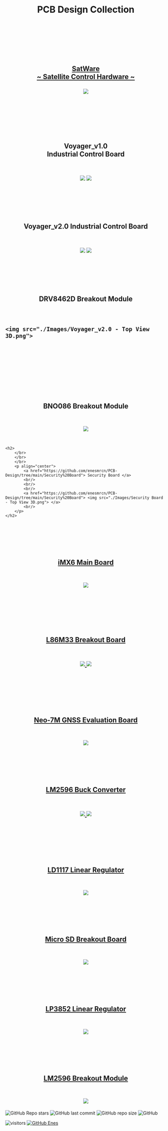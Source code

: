 <br/>
<br/>

<!-- BAŞLIK -->
<h1> 
  <p align="center">
     PCB Design Collection
  </p>
</h1>

<br/>
</br>
</br>



<!-- AÇILIŞ -->
<h2> 
    <br/>
  <p align="center">
     <a href="https://github.com/enesmrcn/PCB-Design/tree/main/SatWare"> SatWare </a>
    <br/>
     <a href="https://github.com/enesmrcn/PCB-Design/tree/main/SatWare"> ~ Satellite Control Hardware ~ </a>
    <br/>
    <br/>
  <img src="./Images/SatWare - Top View 3D.png">


<br/>
</br>
  
  </p>
</h2>

<!-- KAPANIŞ -->




<!-- AÇILIŞ -->
<h2> 
  </br>
  </br>
  </br>
  <p align="center">
    Voyager_v1.0 
    <br/> Industrial Control Board
    <br/>
    <br/>
    <br/>
    <img src="./Images/Voyager_v1.0_Top View 3D.png"> </a>
    <img src="./Images/Voyager_v1.0 - Assembled.png"> </a>
    <br/>
  </p>
</h2>
<!-- KAPANIŞ -->


<!-- AÇILIŞ -->
<h2> 
  </br>
  </br>
  </br>
  <p align="center">
    Voyager_v2.0 Industrial Control Board
    <br/>
    <br/>
    <br/>
    <img src="./Images/Voyager_v2.0_Top View 3D.png"> </a>
    <img src="./Images/Voyager_v2.0 - Assembled.png"> </a>
    <br/>
  </p>
</h2>
<!-- KAPANIŞ -->



<!-- AÇILIŞ -->
<h2> 
  </br>
  </br>
  </br>
  <p align="center">
  DRV8462D Breakout Module
    <br/>
    <br/>
    <br/>

    <img src="./Images/Voyager_v2.0 - Top View 3D.png">

   <br/>
   <br/>
  </p>
</h2>
<!-- KAPANIŞ -->




<!-- AÇILIŞ -->
<h2> 
  </br>
  </br>
  </br>
  <p align="center">
  BNO086 Breakout Module
    <br/>
    <br/>
    <br/>
    <img src="./Images/iMX6 - Top View 3D.png">
   <br/>
   <br/>
  </p>
</h2>

<!-- KAPANIŞ -->



<!-- AÇILIŞ -->
	<h2> 
		</br>
  		</br>
  		</br>
		<p align="center">
			<a href="https://github.com/enesmrcn/PCB-Design/tree/main/Security%20Board"> Security Board </a>
			<br/>
			<br/>
			<br/>
			<a href="https://github.com/enesmrcn/PCB-Design/tree/main/Security%20Board"> <img src="./Images/Security Board - Top View 3D.png"> </a>
			<br/>
		</p>
	</h2>
<!-- KAPANIŞ -->





<!-- AÇILIŞ -->
<h2> 
  </br>
  </br>
  </br>
  <p align="center">
  <a href="https://github.com/enesmrcn/PCB-Design/tree/main/iMX6%20Main%20Board"> iMX6 Main Board </a>
    <br/>
    <br/>
    <br/>
  <a href="https://github.com/enesmrcn/PCB-Design/tree/main/iMX6%20Main%20Board"> <img src="./Images/iMX6 - Top View 3D.png"> </a>


<br/>
<br/>
  
  </p>
</h2>

<!-- KAPANIŞ -->





<!-- AÇILIŞ -->
<h2> 
  </br>
  </br>
  </br>
  <p align="center">
      <a href="https://github.com/enesmrcn/PCB-Design/tree/main/L86M33%20Breakout%20Board"> L86M33 Breakout Board </a>
    <br/>
    <br/>
    <br/>
  <a href="https://github.com/enesmrcn/PCB-Design/tree/main/L86M33%20Breakout%20Board"> <img src="./Images/LM86M33 - Top View 3D.png"> </a>
  <a href="https://github.com/enesmrcn/PCB-Design/tree/main/L86M33%20Breakout%20Board"> <img src="./Images/LM86M33 - Assembled.jpg"> </a>
  
<br/>
<br/>
  
  </p>
</h2>

<!-- KAPANIŞ -->




<!-- AÇILIŞ -->
<h2> 
  </br>
  </br>
  </br>
  <p align="center">
     <a href="https://github.com/enesmrcn/PCB-Design/tree/main/Neo-7M%20GNSS%20Evaluation%20Board"> Neo-7M GNSS Evaluation Board </a>
    <br/>
    <br/>
    <br/>
  <a href="https://github.com/enesmrcn/PCB-Design/tree/main/Neo-7M%20GNSS%20Evaluation%20Board"> <img src="./Images/NEO7M - Top View 3D.png"> </a>


<br/>
  
  </p>
</h2>

<!-- KAPANIŞ -->



<!-- AÇILIŞ -->
<h2> 
  </br>
  </br>
  </br>
  <p align="center">
      <a href="https://github.com/enesmrcn/PCB-Design/tree/main/LM2596%20Buck%20Converter"> LM2596 Buck Converter </a>
    <br/>
    <br/>
    <br/>
  <a href="https://github.com/enesmrcn/PCB-Design/tree/main/LM2596%20Buck%20Converter"> <img src="./Images/LM2596 - Top View 3D.png"> </a>
  <a href="https://github.com/enesmrcn/PCB-Design/tree/main/LM2596%20Buck%20Converter"> <img src="./Images/LM2596 - Assembled.jpg"> </a>
  
<br/>
<br/>
  
  </p>
</h2>

<!-- KAPANIŞ -->




<!-- AÇILIŞ -->
<h2> 
  </br>
  </br>
  </br>
  <p align="center">
     <a href="https://github.com/enesmrcn/PCB-Design/tree/main/LD1117-3V3%20Regulator"> LD1117 Linear Regulator </a>
    <br/>
    <br/>
    <br/>
  <a href="https://github.com/enesmrcn/PCB-Design/tree/main/LD1117-3V3%20Regulator"> <img src="./Images/LD1117 - Side View 3D.png"> </a>


<br/>
  
  </p>
</h2>

<!-- KAPANIŞ -->





<!-- AÇILIŞ -->
<h2> 
  </br>
  </br>
  </br>
  <p align="center">
  <a href="https://github.com/enesmrcn/PCB-Design/tree/main/PSU"> Micro SD Breakout Board </a>
    <br/>
    <br/>
    <br/>
  <a href="https://github.com/enesmrcn/PCB-Design/tree/main/Micro%20SD%20Breakout%20Board"> <img src="./Images/Micro SD - Side View 3D.png"> </a>


<br/>
  
  </p>
</h2>

<!-- KAPANIŞ -->





<!-- AÇILIŞ -->
<h2> 
  </br>
  </br>
  </br>
  <p align="center">
  <a href="https://github.com/enesmrcn/PCB-Design/tree/main/PSU"> LP3852 Linear Regulator </a>
    <br/>
    <br/>
    <br/>
  <a href="https://github.com/enesmrcn/PCB-Design/tree/main/LP3852-5V%20Regulator"> <img src="./Images/LP3852 - Side View.png"> </a>


<br/>
  
  </p>
</h2>

<!-- KAPANIŞ -->





<!-- AÇILIŞ -->
<!-- This project might be deleted --> 
<h2> 
  </br>
  </br>
  </br>
  <p align="center">
  <a href="https://github.com/enesmrcn/PCB-Design/tree/main/PSU"> LM2596 Breakout Module </a>
    <br/>
    <br/>
    <br/>
  <a href="https://github.com/enesmrcn/PCB-Design/tree/main/PSU"> <img src="./PSU/Screenshots/top-3d-view.png"> </a>


<br/>
  
  </p>
</h2>

<!-- KAPANIŞ -->






<!-- SHIELDS -->
![GitHub Repo stars](https://img.shields.io/github/stars/enesmrcn/PCB-Design?style=social)
![GitHub last commit](https://img.shields.io/github/last-commit/enesmrcn/PCB-Design)
![GitHub repo size](https://img.shields.io/github/repo-size/enesmrcn/PCB-Design)
![GitHub](https://img.shields.io/github/license/enesmrcn/PCB-Design)

  <!-- Visitors badge: -->
![visitors](https://visitor-badge.laobi.icu/badge?page_id=enesmrcn.enesmrcn)  [![GitHub Enes](https://img.shields.io/github/followers/enesmrcn?label=follow&style=social)](https://github.com/enesmrcn)
